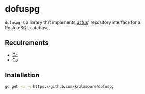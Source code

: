 # dofuspg

`dofuspg` is a library that implements [dofus](https://github.com/kralamoure/dofus)' repository interface for a
PostgreSQL database.

## Requirements

- [Git](https://git-scm.com/)
- [Go](https://golang.org/)

## Installation

```sh
go get -u -v https://github.com/kralamoure/dofuspg
```
